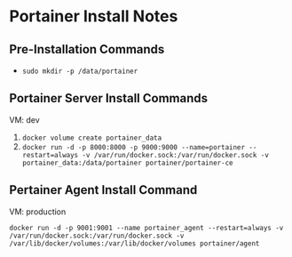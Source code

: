 # Portainer Install Notes

## Pre-Installation Commands
- `sudo mkdir -p /data/portainer`

## Portainer Server Install Commands
VM: dev
1.  `docker volume create portainer_data`
2. `docker run -d -p 8000:8000 -p 9000:9000 --name=portainer --restart=always -v /var/run/docker.sock:/var/run/docker.sock -v portainer_data:/data/portainer portainer/portainer-ce`

## Pertainer Agent Install Command
VM: production


`docker run -d -p 9001:9001 --name portainer_agent --restart=always -v /var/run/docker.sock:/var/run/docker.sock -v /var/lib/docker/volumes:/var/lib/docker/volumes portainer/agent`